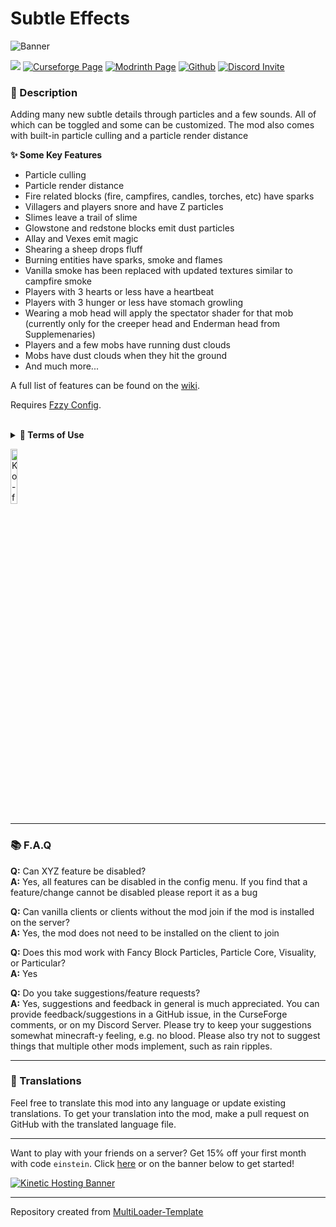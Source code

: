 # Subtle Effects

![Banner](https://imgur.com/yVBI5Qb.png)

![](https://img.shields.io/badge/Mod%20Loaders-NeoForge%20%26%20Fabric-green?style=for-the-badge)
[![Curseforge Page](https://img.shields.io/badge/Curseforge-Page-orange?style=for-the-badge&logo=curseforge "Curseforge page")](https://curseforge.com/minecraft/mc-mods/subtle-effects)
[![Modrinth Page](https://img.shields.io/badge/Modrinth-Page-1bd96a?style=for-the-badge&logo=modrinth)](https://modrinth.com/mod/subtle-effects)
[![Github](https://img.shields.io/badge/GitHub-Repository-blueviolet?style=for-the-badge&logo=github)](https://github.com/MincraftEinstein/SubtleEffects)
[![Discord Invite](https://img.shields.io/badge/Discord-Einstein%27s%20Lab-blue?style=for-the-badge&logo=discord)](https://discord.gg/gSsaFAvrBM)

### **📘 Description**
Adding many new subtle details through particles and a few sounds. All of which can be toggled and some can be customized. The mod also comes with built-in particle culling and a particle render distance

**✨ Some Key Features**
- Particle culling
- Particle render distance
- Fire related blocks (fire, campfires, candles, torches, etc) have sparks
- Villagers and players snore and have Z particles
- Slimes leave a trail of slime
- Glowstone and redstone blocks emit dust particles
- Allay and Vexes emit magic
- Shearing a sheep drops fluff
- Burning entities have sparks, smoke and flames
- Vanilla smoke has been replaced with updated textures similar to campfire smoke
- Players with 3 hearts or less have a heartbeat
- Players with 3 hunger or less have stomach growling
- Wearing a mob head will apply the spectator shader for that mob (currently only for the creeper head and Enderman head from Supplemenaries)
- Players and a few mobs have running dust clouds
- Mobs have dust clouds when they hit the ground
- And much more...

A full list of features can be found on the [wiki](https://github.com/MincraftEinstein/SubtleEffects/wiki).

Requires [Fzzy Config](https://modrinth.com/mod/fzzy-config).

<br>
<details>
<summary><b>📜 Terms of Use</b></summary>

```
You may
✅ Use this mod as a reference to understand and or create something of your own, as long as it is not a copy or recreation
✅ Use this mod in modpacks with credit and one or more links to any of the project pages*
✅ Edit for personal use
✅ Use this mod for/in YouTube videos with credit and one or more links to any of the project pages*
✅ Create resource packs, data packs, and addon mods for this mod

You may not
❌ Reupload/publish this mod to any website without explicit permission from me and one or more links to any of the project pages*
❌ Redistibute edited or unedited assets** from this mod without permission from me and credit

* Project pages include CurseForge, Modrinth, Planet Minecraft, GitHub
** Assets include logos, banners, textures, models etc
```
</details>

[<img alt="Ko-fi Badge" height="15%" width="15%" src="https://storage.ko-fi.com/cdn/brandasset/kofi_bg_tag_dark.png" alt="Ko-fi badge">](https://ko-fi.com/mincrafteinstein)

---

### 📚 F.A.Q

**Q:** Can XYZ feature be disabled?
<br>
**A:** Yes, all features can be disabled in the config menu.
If you find that a feature/change cannot be disabled please report it as a bug

**Q:** Can vanilla clients or clients without the mod join if the mod is installed on the server?
<br>
**A:** Yes, the mod does not need to be installed on the client to join

**Q:** Does this mod work with Fancy Block Particles, Particle Core, Visuality, or Particular?
<br>
**A:** Yes

**Q:** Do you take suggestions/feature requests?
<br>
**A:** Yes, suggestions and feedback in general is much appreciated.
You can provide feedback/suggestions in a GitHub issue, in the CurseForge comments, or on my Discord Server.
Please try to keep your suggestions somewhat minecraft-y feeling, e.g. no blood.
Please also try not to suggest things that multiple other mods implement, such as rain ripples.

---

### **💬 Translations**
Feel free to translate this mod into any language or update existing translations.
To get your translation into the mod, make a pull request on GitHub with the translated language file.

---

Want to play with your friends on a server? Get 15% off your first month with code `einstein`.
Click [here](https://billing.kinetichosting.net/aff.php?aff=124) or on the banner below to get started!

[![Kinetic Hosting Banner](https://i.imgur.com/u6Fn0I0.png)](https://billing.kinetichosting.net/aff.php?aff=124)

---

Repository created from [MultiLoader-Template](https://github.com/jaredlll08/MultiLoader-Template)
